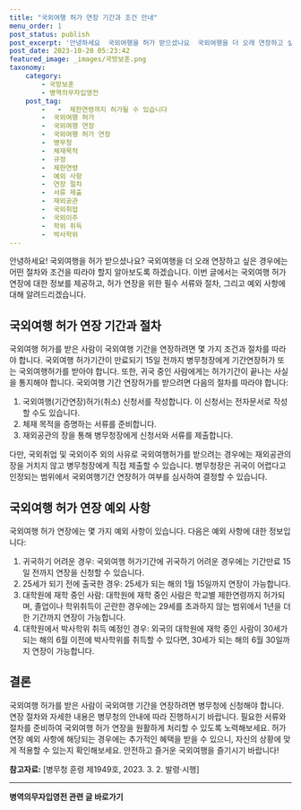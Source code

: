 ```yaml
---
title: "국외여행 허가 연장 기간과 조건 안내"
menu_order: 1
post_status: publish
post_excerpt: '안녕하세요  국외여행을 허가 받으셨나요  국외여행을 더 오래 연장하고 싶은 경우에는 어떤 절차와 조건을 따라야 할지 알아보도록 하겠습니다. 이번 글에서는 국외여행 허가 연장에 대한 정보를 제공하고, 허가 연장을 위한 필수 서류와 절차, 그리고 예외 사항에 대해 알려드리겠습니다.'
post_date: 2023-10-20 05:23:42
featured_image: _images/국방보훈.png
taxonomy:
    category:
        - 국방보훈
        - 병역의무자입영전
    post_tag:
        -   -  제한연령까지 허가될 수 있습니다
        -  국외여행 허가
        -  국외여행 연장
        -  국외여행 허가 연장
        -  병무청
        -  체재목적
        -  규정
        -  제한연령
        -  예외 사항
        -  연장 절차
        -  서류 제출
        -  재외공관
        -  국외취업
        -  국외이주
        -  학위 취득
        -  박사학위
---
```




안녕하세요! 국외여행을 허가 받으셨나요? 국외여행을 더 오래 연장하고 싶은 경우에는 어떤 절차와 조건을 따라야 할지 알아보도록 하겠습니다. 이번 글에서는 국외여행 허가 연장에 대한 정보를 제공하고, 허가 연장을 위한 필수 서류와 절차, 그리고 예외 사항에 대해 알려드리겠습니다. 

## 국외여행 허가 연장 기간과 절차

국외여행 허가를 받은 사람이 국외여행 기간을 연장하려면 몇 가지 조건과 절차를 따라야 합니다. 국외여행 허가기간이 만료되기 15일 전까지 병무청장에게 기간연장허가 또는 국외여행허가를 받아야 합니다. 또한, 귀국 중인 사람에게는 허가기간이 끝나는 사실을 통지해야 합니다. 국외여행 기간 연장허가를 받으려면 다음의 절차를 따라야 합니다:

1. 국외여행(기간연장)허가(취소) 신청서를 작성합니다. 이 신청서는 전자문서로 작성할 수도 있습니다.
2. 체재 목적을 증명하는 서류를 준비합니다.
3. 재외공관의 장을 통해 병무청장에게 신청서와 서류를 제출합니다.

다만, 국외취업 및 국외이주 외의 사유로 국외여행허가를 받으려는 경우에는 재외공관의 장을 거치지 않고 병무청장에게 직접 제출할 수 있습니다. 병무청장은 귀국이 어렵다고 인정되는 범위에서 국외여행기간 연장허가 여부를 심사하여 결정할 수 있습니다.

## 국외여행 허가 연장 예외 사항

국외여행 허가 연장에는 몇 가지 예외 사항이 있습니다. 다음은 예외 사항에 대한 정보입니다:

1. 귀국하기 어려운 경우: 국외여행 허가기간에 귀국하기 어려운 경우에는 기간만료 15일 전까지 연장을 신청할 수 있습니다.
2. 25세가 되기 전에 출국한 경우: 25세가 되는 해의 1월 15일까지 연장이 가능합니다.
3. 대학원에 재학 중인 사람: 대학원에 재학 중인 사람은 학교별 제한연령까지 허가되며, 졸업이나 학위취득이 곤란한 경우에는 29세를 초과하지 않는 범위에서 1년을 더한 기간까지 연장이 가능합니다.
4. 대학원에서 박사학위 취득 예정인 경우: 외국의 대학원에 재학 중인 사람이 30세가 되는 해의 6월 이전에 박사학위를 취득할 수 있다면, 30세가 되는 해의 6월 30일까지 연장이 가능합니다.

## 결론

국외여행 허가를 받은 사람이 국외여행 기간을 연장하려면 병무청에 신청해야 합니다. 연장 절차와 자세한 내용은 병무청의 안내에 따라 진행하시기 바랍니다. 필요한 서류와 절차를 준비하여 국외여행 허가 연장을 원활하게 처리할 수 있도록 노력해보세요. 허가 연장 예외 사항에 해당되는 경우에는 추가적인 혜택을 받을 수 있으니, 자신의 상황에 맞게 적용할 수 있는지 확인해보세요. 안전하고 즐거운 국외여행을 즐기시기 바랍니다!

**참고자료:** [병무청 훈령 제1949호, 2023. 3. 2. 발령·시행]
<!-- wp:separator -->
<hr class="wp-block-separator has-alpha-channel-opacity"/>
<!-- /wp:separator -->

<!-- wp:group {"backgroundColor":"base","layout":{"type":"constrained"}} -->
<div class="wp-block-group has-base-background-color has-background"><!-- wp:paragraph {"align":"center","fontSize":"medium"} -->
<p class="has-text-align-center has-large-font-size"><strong>병역의무자입영전 관련 글 바로가기</strong></p>
<!-- /wp:paragraph -->


<!-- wp:latest-posts
{"categories":[{"id":9092,"count":19,"description":"","link":"https://uknowlaw.com/category/%eb%b3%91%ec%97%ad%ec%9d%98%eb%ac%b4%ec%9e%90%ec%9e%85%ec%98%81%ec%a0%84/","name":"병역의무자입영전","slug":"병역의무자입영전","taxonomy":"category","parent":0,"meta":[],"_links":{"self":[{"href":"https://uknowlaw.com/wp-json/wp/v2/categories/9092"}],"collection":[{"href":"https://uknowlaw.com/wp-json/wp/v2/categories"}],"about":[{"href":"https://uknowlaw.com/wp-json/wp/v2/taxonomies/category"}],"wp:post_type":[{"href":"https://uknowlaw.com/wp-json/wp/v2/posts?categories=9092"}],"curies":[{"name":"wp","href":"https://api.w.org/{rel}","templated":true}]}}],"postsToShow":100,"excerptLength":28,"postLayout":"grid","columns":2,"featuredImageAlign":"left","featuredImageSizeSlug":"large","fontSize":16px} /--></div>
<!-- /wp:group -->